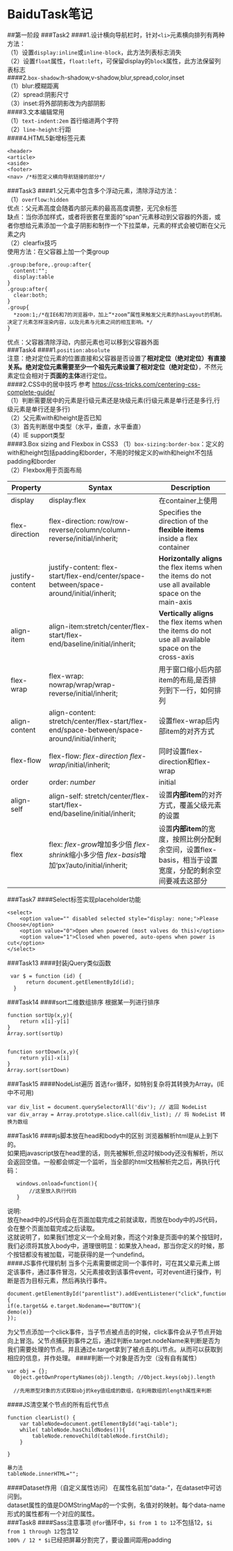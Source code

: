 # BaiduTask笔记
##第一阶段
###Task2
####1.设计横向导航栏时，针对`<li>`元素横向排列有两种方法：<br>
（1）设置`display:inline`或`inline-block`，此方法列表标志消失<br>
（2）设置`float`属性，`float:left`，可保留display的`block`属性，此方法保留列表标志<br>
####2.`box-shadow`:h-shadow,v-shadow,blur,spread,color,inset<br>
（1）blur:模糊距离<br>
（2）spread:阴影尺寸<br>
（3）inset:将外部阴影改为内部阴影<br>
####3.文本编辑常用<br>
（1）`text-indent:2em` 首行缩进两个字符<br>
（2）`line-height`:行距<br>
####4.HTML5新增标签元素<br>
`````
<header>
<article>
<aside>
<footer>
<nav> /*标签定义横向导航链接的部分*/
`````
###Task3
####1.父元素中包含多个浮动元素，清除浮动方法：<br>
（1）`overflow:hidden`<br>
优点：父元素高度会随着内部元素的最高高度调整，无冗余标签<br>
缺点：当你添加样式，或者将嵌套在里面的“span”元素移动到父容器的外面，或者你想给元素添加一个盒子阴影和制作一个下拉菜单，元素的样式会被切断在父元素之内<br>
（2）clearfix技巧<br>
使用方法：在父容器上加一个类group
``````````
.group:before,.group:after{
  content:"";
  display:table
}
.group:after{
  clear:both;
}
.group{
  *zoom:1;/*在IE6和7的浏览器中，加上“*zoom”属性来触发父元素的hasLayout的机制。决定了元素怎样渲染内容，以及元素与元素之间的相互影响。*/
}
``````````
优点：父容器清除浮动，内部元素也可以移到父容器外面<br>
###Task4
####1.`position:absolute`<br>
注意：绝对定位元素的位置直接和父容器是否设置了**相对定位（绝对定位）**有直接关系。绝对定位元素需要至少一个祖先元素设置了**相对定位（绝对定位）**，不然元素定位会相对于**页面的主体**进行定位。<br>
####2.CSS中的居中技巧
参考  <https://css-tricks.com/centering-css-complete-guide/><br>
（1）判断需要居中的元素是行级元素还是块级元素(行级元素是单行还是多行,行级元素是单行还是多行)<br>
（2）父元素with和height是否已知<br>
（3）首先判断居中类型（水平，垂直，水平垂直）<br>
（4）IE support类型<br>
####3.Box sizing and Flexbox in CSS3
（1）`box-sizing:border-box`：定义的with和height包括padding和border，不用的时候定义的with和height不包括padding和border<br>
（2）Flexbox用于页面布局

| Property             | Syntax            | Description |
| -------------------- | ----------------- | ----------- |
| display | display:flex | 在container上使用 |
| flex-direction | flex-direction: row/row-reverse/column/column-reverse/initial/inherit; | Specifies the direction of the **flexible items** inside a flex container |
| justify-content | justify-content: flex-start/flex-end/center/space-between/space-around/initial/inherit; | **Horizontally aligns** the flex items when the items do not use all available space on the main-axis |
| align-item | align-item:stretch/center/flex-start/flex-end/baseline/initial/inherit; | **Vertically aligns** the flex items when the items do not use all available space on the cross-axis |
| flex-wrap | flex-wrap: nowrap/wrap/wrap-reverse/initial/inherit; | 用于窗口缩小后内部item的布局,是否排列到下一行，如何排列 |
| align-content | align-content: stretch/center/flex-start/flex-end/space-between/space-around/initial/inherit; | 设置flex-wrap后内部item的对齐方式 |
| flex-flow | flex-flow: *flex-direction* *flex-wrap*/initial/inherit; | 同时设置flex-direction和flex-wrap |
| order | order: *number*|initial|inherit; | 设置**内部item**的顺序 |
| align-self | align-self: stretch/center/flex-start/flex-end/baseline/initial/inherit; | 设置**内部item**的对齐方式，覆盖父级元素的设置 |
| flex | flex: *flex-grow*增加多少倍 *flex-shrink*缩小多少倍 *flex-basis*增加‘px’/auto/initial/inherit; | 设置**内部item**的宽度，按照比例分配剩余空间，设置flex-basis，相当于设置宽度，分配的剩余空间要减去这部分 |
###Task7
####Select标签实现placeholder功能
````
<select>
    <option value="" disabled selected style="display: none;">Please Choose</option>
    <option value="0">Open when powered (most valves do this)</option>
    <option value="1">Closed when powered, auto-opens when power is cut</option>
</select>
````
###Task13
####封装jQuery类似函数
```
 var $ = function (id) {
	  return document.getElementById(id);
  }
  ```
###Task14
####sort二维数组排序
根据某一列进行排序
````
function sortUp(x,y){
    return x[i]-y[i]
}
Array.sort(sortUp)


function sortDown(x,y){
    return y[i]-x[i]
}
Array.sort(sortDown)
````
###Task15
####NodeList遍历
首选`for`循环，如特别复杂将其转换为Array。(IE中不可用)
```
var div_list = document.querySelectorAll('div'); // 返回 NodeList
var div_array = Array.prototype.slice.call(div_list); // 将 NodeList 转换为数组
```
###Task16
####js脚本放在head和body中的区别
浏览器解析html是从上到下的。  
如果把javascript放在head里的话，则先被解析,但这时候body还没有解析，所以会返回空值。一般都会绑定一个监听，当全部的html文档解析完之后，再执行代码：
````
   windows.onload=function(){
       //这里放入执行代码
   }
   ````
说明:  
放在head中的JS代码会在页面加载完成之前就读取，而放在body中的JS代码，会在整个页面加载完成之后读取。  
这就说明了，如果我们想定义一个全局对象，而这个对象是页面中的某个按钮时，我们必须将其放入body中，道理很明显：如果放入head，那当你定义的时候，那个按钮都没有被加载，可能获得的是一个undefind。  
####JS事件代理机制
当多个元素需要绑定同一个事件时，可在其父辈元素上绑定该事件，通过事件冒泡，父元素接收到该事件event，可对event进行操作，判断是否为目标元素，然后再执行事件。  
```
document.getElementById("parentlist").addEventListener("click",function(e){
if(e.target&& e.target.Nodename=="BUTTON"){
demo(e)}
});
````
为父节点添加一个click事件，当子节点被点击的时候，click事件会从子节点开始向上冒泡。父节点捕获到事件之后，通过判断e.target.nodeName来判断是否为我们需要处理的节点。并且通过e.target拿到了被点击的Li节点。从而可以获取到相应的信息，并作处理。
####判断一个对象是否为空（没有自有属性）
```
var obj = {};
  Object.getOwnPropertyNames(obj).length; //Object.keys(obj).length
  
  //先用原型对象的方式获取obj的key值组成的数组，在利用数组的length属性来判断
  ````
####JS清空某个节点的所有后代节点
```
function clearList() {
    var tableNode=document.getElementById("aqi-table");
    while( tableNode.hasChildNodes()){
        tableNode.removeChild(tableNode.firstChild);
    }

}

暴力法
tableNode.innerHTML="";
```
####Dataset作用（自定义属性访问）
在属性名前加“data-”，在dataset中可访问到。    
dataset属性的值是DOMStringMap的一个实例，名值对的映射。每个data-name形式的属性都有一个对应的属性。  
###Task8
####Sass注意事项
`@for`循环中，`$i from 1 to 12`不包括12，`$i from 1 through 12`包含12  
`100% / 12 * $i`已经把屏幕分割完了，要设置间距用padding
